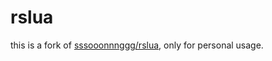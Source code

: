 # rslua

this is a fork of [sssooonnnggg/rslua](https://github.com/sssooonnnggg/rslua/tree/master), only for personal usage.
